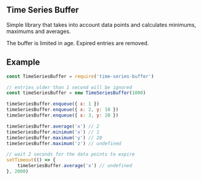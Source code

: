 Time Series Buffer
-----------------

Simple library that takes into account data points and calculates minimums, maximums and averages.

The buffer is limited in age. Expired entries are removed.

Example
-------

```js
const TimeSeriesBuffer = require('time-series-buffer')

// entries older than 1 second will be ignored
const timeSeriesBuffer = new TimeSeriesBuffer(1000)

timeSeriesBuffer.enqueue({ x: 1 })
timeSeriesBuffer.enqueue({ x: 2, y: 10 })
timeSeriesBuffer.enqueue({ x: 3, y: 20 })

timeSeriesBuffer.average('x') // 2
timeSeriesBuffer.minimum('x') // 1
timeSeriesBuffer.maximum('y') // 20
timeSeriesBuffer.maximum('z') // undefined

// wait 2 seconds for the data points to expire
setTimeout(() => {
    timeSeriesBuffer.average('x') // undefined
}, 2000)
```
